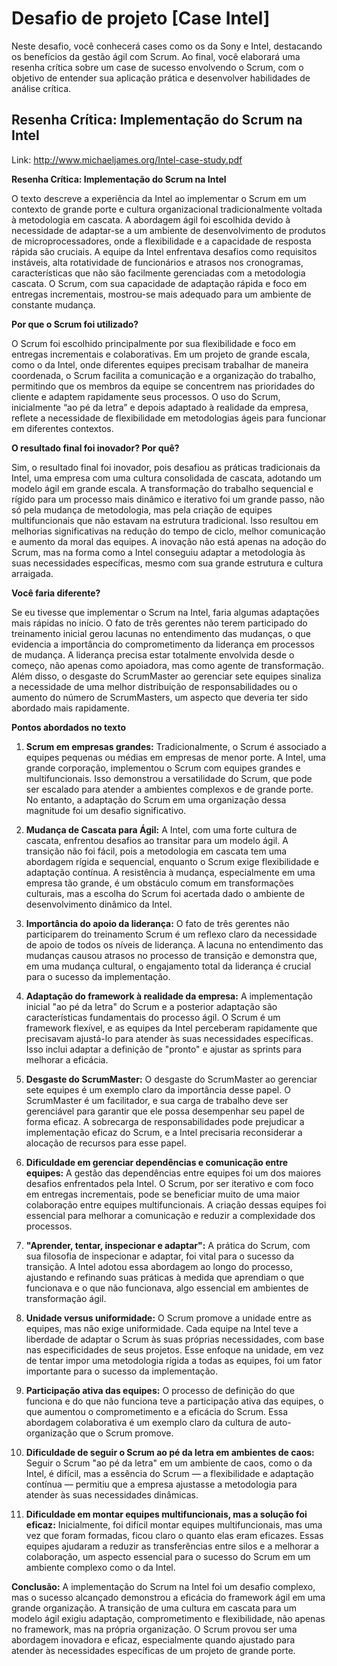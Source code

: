 # Desafio de projeto [Case Intel]
Neste desafio, você conhecerá cases como os da Sony e Intel, destacando os benefícios da gestão ágil com Scrum. Ao final, você elaborará uma resenha crítica sobre um case de sucesso envolvendo o Scrum, com o objetivo de entender sua aplicação prática e desenvolver habilidades de análise crítica.

## Resenha Crítica: Implementação do Scrum na Intel
Link: http://www.michaeljames.org/Intel-case-study.pdf

**Resenha Crítica: Implementação do Scrum na Intel**

O texto descreve a experiência da Intel ao implementar o Scrum em um contexto de grande porte e cultura organizacional tradicionalmente voltada à metodologia em cascata. A abordagem ágil foi escolhida devido à necessidade de adaptar-se a um ambiente de desenvolvimento de produtos de microprocessadores, onde a flexibilidade e a capacidade de resposta rápida são cruciais. A equipe da Intel enfrentava desafios como requisitos instáveis, alta rotatividade de funcionários e atrasos nos cronogramas, características que não são facilmente gerenciadas com a metodologia cascata. O Scrum, com sua capacidade de adaptação rápida e foco em entregas incrementais, mostrou-se mais adequado para um ambiente de constante mudança.

**Por que o Scrum foi utilizado?**

O Scrum foi escolhido principalmente por sua flexibilidade e foco em entregas incrementais e colaborativas. Em um projeto de grande escala, como o da Intel, onde diferentes equipes precisam trabalhar de maneira coordenada, o Scrum facilita a comunicação e a organização do trabalho, permitindo que os membros da equipe se concentrem nas prioridades do cliente e adaptem rapidamente seus processos. O uso do Scrum, inicialmente “ao pé da letra” e depois adaptado à realidade da empresa, reflete a necessidade de flexibilidade em metodologias ágeis para funcionar em diferentes contextos.

**O resultado final foi inovador? Por quê?**

Sim, o resultado final foi inovador, pois desafiou as práticas tradicionais da Intel, uma empresa com uma cultura consolidada de cascata, adotando um modelo ágil em grande escala. A transformação do trabalho sequencial e rígido para um processo mais dinâmico e iterativo foi um grande passo, não só pela mudança de metodologia, mas pela criação de equipes multifuncionais que não estavam na estrutura tradicional. Isso resultou em melhorias significativas na redução do tempo de ciclo, melhor comunicação e aumento da moral das equipes. A inovação não está apenas na adoção do Scrum, mas na forma como a Intel conseguiu adaptar a metodologia às suas necessidades específicas, mesmo com sua grande estrutura e cultura arraigada.

**Você faria diferente?**

Se eu tivesse que implementar o Scrum na Intel, faria algumas adaptações mais rápidas no início. O fato de três gerentes não terem participado do treinamento inicial gerou lacunas no entendimento das mudanças, o que evidencia a importância do comprometimento da liderança em processos de mudança. A liderança precisa estar totalmente envolvida desde o começo, não apenas como apoiadora, mas como agente de transformação. Além disso, o desgaste do ScrumMaster ao gerenciar sete equipes sinaliza a necessidade de uma melhor distribuição de responsabilidades ou o aumento do número de ScrumMasters, um aspecto que deveria ter sido abordado mais rapidamente.

**Pontos abordados no texto**

1. **Scrum em empresas grandes:**
   Tradicionalmente, o Scrum é associado a equipes pequenas ou médias em empresas de menor porte. A Intel, uma grande corporação, implementou o Scrum com equipes grandes e multifuncionais. Isso demonstrou a versatilidade do Scrum, que pode ser escalado para atender a ambientes complexos e de grande porte. No entanto, a adaptação do Scrum em uma organização dessa magnitude foi um desafio significativo.

2. **Mudança de Cascata para Ágil:**
   A Intel, com uma forte cultura de cascata, enfrentou desafios ao transitar para um modelo ágil. A transição não foi fácil, pois a metodologia em cascata tem uma abordagem rígida e sequencial, enquanto o Scrum exige flexibilidade e adaptação contínua. A resistência à mudança, especialmente em uma empresa tão grande, é um obstáculo comum em transformações culturais, mas a escolha do Scrum foi acertada dado o ambiente de desenvolvimento dinâmico da Intel.

3. **Importância do apoio da liderança:**
   O fato de três gerentes não participarem do treinamento Scrum é um reflexo claro da necessidade de apoio de todos os níveis de liderança. A lacuna no entendimento das mudanças causou atrasos no processo de transição e demonstra que, em uma mudança cultural, o engajamento total da liderança é crucial para o sucesso da implementação.

4. **Adaptação do framework à realidade da empresa:**
   A implementação inicial "ao pé da letra" do Scrum e a posterior adaptação são características fundamentais do processo ágil. O Scrum é um framework flexível, e as equipes da Intel perceberam rapidamente que precisavam ajustá-lo para atender às suas necessidades específicas. Isso inclui adaptar a definição de "pronto" e ajustar as sprints para melhorar a eficácia.

5. **Desgaste do ScrumMaster:**
   O desgaste do ScrumMaster ao gerenciar sete equipes é um exemplo claro da importância desse papel. O ScrumMaster é um facilitador, e sua carga de trabalho deve ser gerenciável para garantir que ele possa desempenhar seu papel de forma eficaz. A sobrecarga de responsabilidades pode prejudicar a implementação eficaz do Scrum, e a Intel precisaria reconsiderar a alocação de recursos para esse papel.

6. **Dificuldade em gerenciar dependências e comunicação entre equipes:**
   A gestão das dependências entre equipes foi um dos maiores desafios enfrentados pela Intel. O Scrum, por ser iterativo e com foco em entregas incrementais, pode se beneficiar muito de uma maior colaboração entre equipes multifuncionais. A criação dessas equipes foi essencial para melhorar a comunicação e reduzir a complexidade dos processos.

7. **"Aprender, tentar, inspecionar e adaptar":**
   A prática do Scrum, com sua filosofia de inspecionar e adaptar, foi vital para o sucesso da transição. A Intel adotou essa abordagem ao longo do processo, ajustando e refinando suas práticas à medida que aprendiam o que funcionava e o que não funcionava, algo essencial em ambientes de transformação ágil.

8. **Unidade versus uniformidade:**
   O Scrum promove a unidade entre as equipes, mas não exige uniformidade. Cada equipe na Intel teve a liberdade de adaptar o Scrum às suas próprias necessidades, com base nas especificidades de seus projetos. Esse enfoque na unidade, em vez de tentar impor uma metodologia rígida a todas as equipes, foi um fator importante para o sucesso da implementação.

9. **Participação ativa das equipes:**
   O processo de definição do que funciona e do que não funciona teve a participação ativa das equipes, o que aumentou o comprometimento e a eficácia do Scrum. Essa abordagem colaborativa é um exemplo claro da cultura de auto-organização que o Scrum promove.

10. **Dificuldade de seguir o Scrum ao pé da letra em ambientes de caos:**
   Seguir o Scrum "ao pé da letra" em um ambiente de caos, como o da Intel, é difícil, mas a essência do Scrum — a flexibilidade e adaptação contínua — permitiu que a empresa ajustasse a metodologia para atender às suas necessidades dinâmicas.

11. **Dificuldade em montar equipes multifuncionais, mas a solução foi eficaz:**
   Inicialmente, foi difícil montar equipes multifuncionais, mas uma vez que foram formadas, ficou claro o quanto elas eram eficazes. Essas equipes ajudaram a reduzir as transferências entre silos e a melhorar a colaboração, um aspecto essencial para o sucesso do Scrum em um ambiente complexo como o da Intel.

**Conclusão:**
A implementação do Scrum na Intel foi um desafio complexo, mas o sucesso alcançado demonstrou a eficácia do framework ágil em uma grande organização. A transição de uma cultura em cascata para um modelo ágil exigiu adaptação, comprometimento e flexibilidade, não apenas no framework, mas na própria organização. O Scrum provou ser uma abordagem inovadora e eficaz, especialmente quando ajustado para atender às necessidades específicas de um projeto de grande porte.

